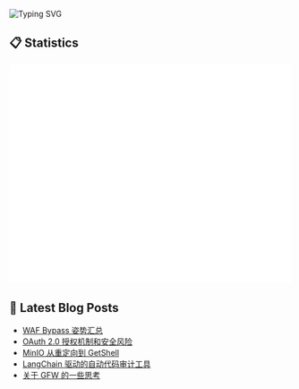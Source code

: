 ![Typing SVG](https://readme-typing-svg.herokuapp.com?font=Fira+Code&pause=1000&width=435&lines=console.log(%22Hi~I'm+喻灵%22))


## :clipboard: Statistics

![Metrics](/github-metrics.svg)


## :blue_book: Latest Blog Posts
<!-- BLOG-POST-LIST:START -->
- [WAF Bypass 姿势汇总](https://blog.yvling.cn/post/7ac08b6d5922956d4003a4b3031af18519ea4d1ef799d89a0542ceffb2f4a989)
- [OAuth 2.0 授权机制和安全风险](https://blog.yvling.cn/post/e146bafcd84ed8e0b4fe7bf88e2241cadcf9460516ee74fa20e880b8e4ab7bdb)
- [MinIO 从重定向到 GetShell](https://blog.yvling.cn/post/c645f7fe0036995ba44389563ab1599533540ec5ec90bdbe3030ac639ec5b681)
- [LangChain 驱动的自动代码审计工具](https://blog.yvling.cn/post/e24b1e9bab64f0e9b011de2bf82bbe422320bf4d70458e40dd5dbf14d61e2bcf)
- [关于 GFW 的一些思考](https://blog.yvling.cn/post/a82dc02ae85aa5a62237882e959275b4e68d821a63d3c24e7a208cafa4bf7c55)
<!-- BLOG-POST-LIST:END -->

